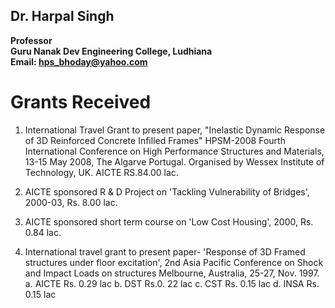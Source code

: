 ## Dr. Harpal Singh
**Professor**  
**Guru Nanak Dev Engineering College, Ludhiana**  
**Email: hps_bhoday@yahoo.com**

# Grants Received
1.	International Travel Grant to present paper, "Inelastic Dynamic Response of 3D Reinforced 	Concrete Infilled Frames" HPSM-2008 Fourth International Conference on High Performance 	Structures and Materials, 13-15 May 2008, The Algarve Portugal. Organised by Wessex Institute of 	Technology, UK.
		AICTE				RS.84.00 lac.

2.	AICTE sponsored R & D Project on 'Tackling Vulnerability of Bridges', 2000-03, Rs. 8.00 lac.
3.	AICTE sponsored short term course on 'Low Cost Housing', 2000, Rs. 0.84 lac.
4.	International travel grant to present paper- 'Response of 3D Framed structures under floor excitation', 2nd Asia Pacific Conference on Shock and Impact Loads on structures Melbourne, Australia, 25-27, Nov. 1997.
  a.	AICTE		Rs. 0.29 lac
  b. 	DST			Rs.0. 22 lac
  c. 	CST			Rs. 0.15 lac
  d.	INSA		Rs. 0.15 lac
